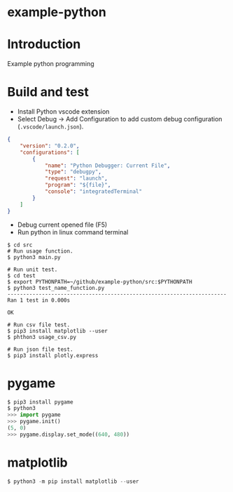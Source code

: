 example-python
=================================
# Introduction
Example python programming

# Build and test
- Install Python vscode extension
- Select Debug -> Add Configuration to add custom debug configuration (`.vscode/launch.json`).
```json
{
    "version": "0.2.0",
    "configurations": [
        {
            "name": "Python Debugger: Current File",
            "type": "debugpy",
            "request": "launch",
            "program": "${file}",
            "console": "integratedTerminal"
        }
    ]
}
```
- Debug current opened file (F5)
- Run python in linux command terminal
```shell
$ cd src
# Run usage function.
$ python3 main.py

# Run unit test.
$ cd test
$ export PYTHONPATH=~/github/example-python/src:$PYTHONPATH
$ python3 test_name_function.py
----------------------------------------------------------------------
Ran 1 test in 0.000s

OK

# Run csv file test.
$ pip3 install matplotlib --user
$ phthon3 usage_csv.py

# Run json file test.
$ pip3 install plotly.express

```
# pygame
```python
$ pip3 install pygame
$ python3
>>> import pygame
>>> pygame.init()
(5, 0)
>>> pygame.display.set_mode((640, 480))

```

# matplotlib
```python
$ python3 -m pip install matplotlib --user

```